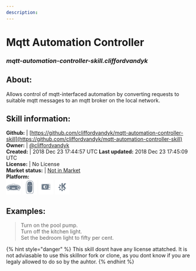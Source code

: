 ```yaml
---    
description:   
---    
```

# Mqtt Automation Controller  
### _mqtt-automation-controller-skill.cliffordvandyk_  
## About:  
Allows control of mqtt-interfaced automation by converting requests to suitable mqtt messages to an mqtt broker on the local network.

## Skill information:  
**Github:** | [https://github.com/cliffordvandyk/mqtt-automation-controller-skill](https://github.com/cliffordvandyk/mqtt-automation-controller-skill)  
**Owner:** | [@cliffordvandyk](https://github.com/cliffordvandyk)  
**Created:** | 2018 Dec 23 17:44:57 UTC  **Last updated:** 2018 Dec 23 17:45:09 UTC  
**License:** | No License  
**Market status:** | [Not in Market](https://market.mycroft.ai/skill/)  
**Platform:**  
 ![](../.gitbook/assets/mark-1-icon.png)  ![](../.gitbook/assets/mark-2-icon.png)  ![](../.gitbook/assets/picroft-icon.png)  ![](../.gitbook/assets/kde.png)   
## Examples:  
> Turn on the pool pump.  
> Turn off the kitchen light.  
> Set the bedroom light to fifty per cent.  
  
{% hint style="danger" %}
This skill dosnt have any license attatched. It is not adviasable to use this skillnor fork or clone, as you dont know if you are legaly allowed to do so by the auhtor.
{% endhint %}
